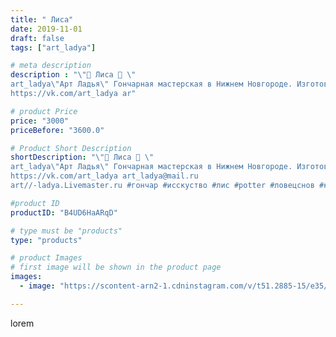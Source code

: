 ```yaml
---
title: " Лиса"
date: 2019-11-01
draft: false
tags: ["art_ladya"]

# meta description
description : "\"🦊 Лиса 🦊 \" 
art_ladya\"Арт Ладья\" Гончарная мастерская в Нижнем Новгороде. Изготовление керамики и мастер//-классы по обучению. 
https://vk.com/art_ladya ar"

# product Price
price: "3000"
priceBefore: "3600.0"

# Product Short Description
shortDescription: "\"🦊 Лиса 🦊 \" 
art_ladya\"Арт Ладья\" Гончарная мастерская в Нижнем Новгороде. Изготовление керамики и мастер//-классы по обучению. 
https://vk.com/art_ladya art_ladya@mail.ru 
art//-ladya.Livemaster.ru #гончар #исскуство #лис #potter #ловецснов #керамикаручнаяработа #гончарнаямастерская #керамиканазаказ #handmade #волшебныйлис #керамика #гончарнаяпосуда #эксклюзивнаякерамика #dishes #decor #ceramicar #mug #claygoods #tankard #earthenware #ceramic #design #кружка #magic #restaurant #ceramicart #pint #clay #авторскаякерамика #лиса"

#product ID
productID: "B4UD6HaARqD"

# type must be "products"
type: "products"

# product Images
# first image will be shown in the product page
images:
  - image: "https://scontent-arn2-1.cdninstagram.com/v/t51.2885-15/e35/72924686_572668436840781_2006614063712365064_n.jpg?se=7&tp=1&_nc_ht=scontent-arn2-1.cdninstagram.com&_nc_cat=109&_nc_ohc=REeBFzJZSU4AX_EGqkE&ccb=7-4&oh=0b56c9a1fe424a59a3044f3796bc5236&oe=60852DA4&_nc_sid=86f79a&ig_cache_key=MjE2NzM3NDUwODQ5MzcwNzkwNw%3D%3D.2-ccb7-4"

---
```

lorem
